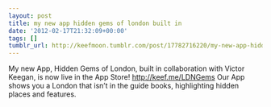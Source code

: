 ```yaml
---
layout: post
title: my new app hidden gems of london built in
date: '2012-02-17T21:32:09+00:00'
tags: []
tumblr_url: http://keefmoon.tumblr.com/post/17782716220/my-new-app-hidden-gems-of-london-built-in
---
```

My new App, Hidden Gems of London, built in collaboration with Victor Keegan, is now live in the App Store!
http://keef.me/LDNGems
Our App shows you a London that isn’t in the guide books, highlighting hidden places and features.
